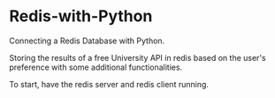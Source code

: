 # Redis-with-Python
Connecting a Redis Database with Python.  

Storing the results of a free University API in redis based on the user's preference with some additional functionalities.  

To start, have the redis server and redis client running.
